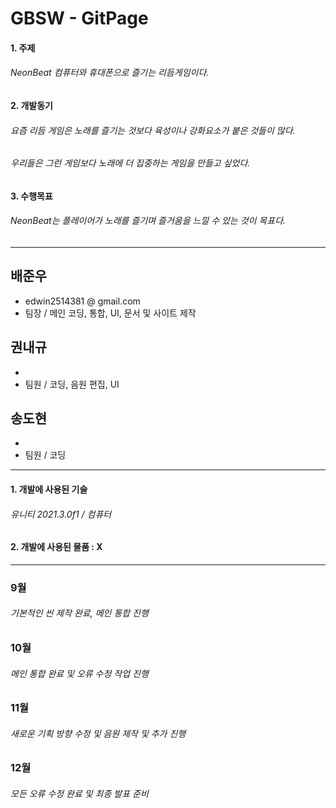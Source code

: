 #  GBSW - GitPage

#### 1. 주제
###### NeonBeat 컴퓨터와 휴대폰으로 즐기는 리듬게임이다.

#### 2. 개발동기
###### 요즘 리듬 게임은 노래를 즐기는 것보다 육성이나 강화요소가 붙은 것들이 많다.
###### 우리들은 그런 게임보다 노래에 더 집중하는 게임을 만들고 싶었다.

#### 3. 수행목표
###### NeonBeat는 플레이어가 노래를 즐기며 즐거움을 느낄 수 있는 것이 목표다.

---

## 배준우
  - edwin2514381 @ gmail.com
  - 팀장 / 메인 코딩, 통합, UI, 문서 및 사이트 제작
  
  ## 권내규
  - 
  - 팀원 / 코딩, 음원 편집, UI
  
  ## 송도현
  - 
  - 팀원 / 코딩
  
---

#### 1. 개발에 사용된 기술
###### 유니티 2021.3.0f1 / 컴퓨터

#### 2. 개발에 사용된 물품 : X

---

### 9월
###### 기본적인 씬 제작 완료, 메인 통합 진행

### 10월
###### 메인 통합 완료 및 오류 수정 작업 진행

### 11월
###### 새로운 기획 방향 수정 및 음원 제작 및 추가 진행

### 12월
###### 모든 오류 수정 완료 및 최종 발표 준비
